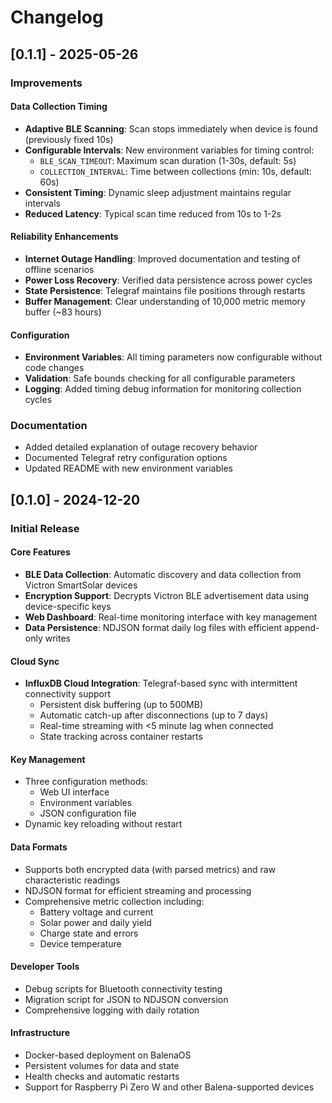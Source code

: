 # Changelog

## [0.1.1] - 2025-05-26

### Improvements

#### Data Collection Timing
- **Adaptive BLE Scanning**: Scan stops immediately when device is found (previously fixed 10s)
- **Configurable Intervals**: New environment variables for timing control:
  - `BLE_SCAN_TIMEOUT`: Maximum scan duration (1-30s, default: 5s)
  - `COLLECTION_INTERVAL`: Time between collections (min: 10s, default: 60s)
- **Consistent Timing**: Dynamic sleep adjustment maintains regular intervals
- **Reduced Latency**: Typical scan time reduced from 10s to 1-2s

#### Reliability Enhancements
- **Internet Outage Handling**: Improved documentation and testing of offline scenarios
- **Power Loss Recovery**: Verified data persistence across power cycles
- **State Persistence**: Telegraf maintains file positions through restarts
- **Buffer Management**: Clear understanding of 10,000 metric memory buffer (~83 hours)

#### Configuration
- **Environment Variables**: All timing parameters now configurable without code changes
- **Validation**: Safe bounds checking for all configurable parameters
- **Logging**: Added timing debug information for monitoring collection cycles

### Documentation
- Added detailed explanation of outage recovery behavior
- Documented Telegraf retry configuration options
- Updated README with new environment variables

## [0.1.0] - 2024-12-20

### Initial Release

#### Core Features
- **BLE Data Collection**: Automatic discovery and data collection from Victron SmartSolar devices
- **Encryption Support**: Decrypts Victron BLE advertisement data using device-specific keys
- **Web Dashboard**: Real-time monitoring interface with key management
- **Data Persistence**: NDJSON format daily log files with efficient append-only writes

#### Cloud Sync
- **InfluxDB Cloud Integration**: Telegraf-based sync with intermittent connectivity support
  - Persistent disk buffering (up to 500MB)
  - Automatic catch-up after disconnections (up to 7 days)
  - Real-time streaming with <5 minute lag when connected
  - State tracking across container restarts

#### Key Management
- Three configuration methods:
  - Web UI interface
  - Environment variables
  - JSON configuration file
- Dynamic key reloading without restart

#### Data Formats
- Supports both encrypted data (with parsed metrics) and raw characteristic readings
- NDJSON format for efficient streaming and processing
- Comprehensive metric collection including:
  - Battery voltage and current
  - Solar power and daily yield
  - Charge state and errors
  - Device temperature

#### Developer Tools
- Debug scripts for Bluetooth connectivity testing
- Migration script for JSON to NDJSON conversion
- Comprehensive logging with daily rotation

#### Infrastructure
- Docker-based deployment on BalenaOS
- Persistent volumes for data and state
- Health checks and automatic restarts
- Support for Raspberry Pi Zero W and other Balena-supported devices